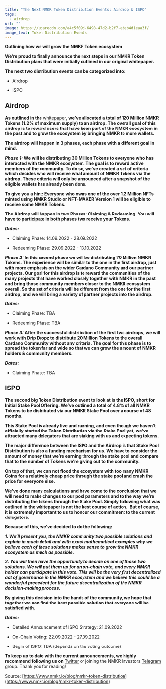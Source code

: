 ```yaml
---
title: "The Next NMKR Token Distribution Events: Airdrop & ISPO"
tags:
  - airdrop
url: ""
image: https://ucarecdn.com/a4c5f09d-6498-47d2-b2f7-ebeb4d1eaa3f/
image_text: Token Distribution Events
---
```


**Outlining how we will grow the NMKR Token ecosystem**

**We’re proud to finally announce the next steps in our NMKR Token Distribution plans that were initially outlined in our original whitepaper.**

**The next two distribution events can be categorized into:‍**

*   Airdrop
    
*   ISPO
    

## **Airdrop**

**‍As outlined in the** [whitepaper](https://nmkr.io/whitepaper)**, we’ve allocated a total of 120 Million NMKR Tokens (1.2% of maximum supply) to an airdrop. The overall goal of this airdrop is to reward users that have been part of the NMKR ecosystem in the past and to grow the ecosystem by bringing NMKR to more wallets.**

**The airdrop will happen in 3 phases, each phase with a different goal in mind.**

**_Phase 1:_ We will be distributing 30 Million Tokens to everyone who has interacted with the NMKR ecosystem. The goal is to reward active members of the community. To do so, we’ve created a set of criteria which decides who will receive what amount of NMKR Tokens via the airdrop. These criteria will only be announced after a snapshot of the eligible wallets has already been done.** 

**To give you a hint: Everyone who owns one of the over 1.2 Million NFTs minted using NMKR Studio or NFT-MAKER Version 1 will be eligible to receive some NMKR Tokens.**

**The Airdrop will happen in two Phases: Claiming & Redeeming. You will have to participate in both phases two receive your Tokens.‍**

**_Dates:_** 

*   Claiming Phase: 14.09.2022 - 28.09.2022
    
*   Redeeming Phase: 29.09.2022 - 13.10.2022
    

**‍_Phase 2:_ In this second phase we will be distributing 70 Million NMKR Tokens. The experience will be similar to the one in the first airdrop, just with more emphasis on the wider Cardano Community and our partner projects. Our goal for this airdrop is to reward the communities of the many projects that have worked closely together with NMKR in the past and bring those community members closer to the NMKR ecosystem overall. So the set of criteria will be different from the one for the first airdrop, and we will bring a variety of partner projects into the airdrop.**

**_‍Dates:_** 

*   Claiming Phase: TBA
    
*   Redeeming Phase: TBA
    

**_Phase 3:_ After the successful distribution of the first two airdrops, we will work with Drip Dropz to distribute 20 Million Tokens to the overall Cardano Community without any criteria. The goal for this phase is to spread the token far and wide so that we can grow the amount of NMKR holders & community members.** 

**_Dates:_** 

*   Claiming Phase: TBA
    

## **‍ISPO‍**

**The second big Token Distribution event to look at is the ISPO, short for Initial Stake Pool Offering. We’ve outlined a total of 4.8% of all NMKR Tokens to be distributed via our NMKR Stake Pool over a course of 48 months.** 

**This Stake Pool is already live and running, and even though we haven’t officially started the Token Distribution via the Stake Pool yet, we’ve attracted many delegators that are staking with us and expecting tokens.**

**The major difference between the ISPO and the Airdrop is that Stake Pool Distribution is also a funding mechanism for us. We have to consider the amount of money that we’re earning through the stake pool and compare that to the number of Tokens we’re giving out to the community.** 

**On top of that, we can not flood the ecosystem with too many NMKR Coins for a relatively cheap price through the stake pool and crash the price for everyone else.** 

**We’ve done many calculations and have come to the conclusion that we will need to make changes to our pool parameters and to the way we’re distributing the tokens through the Stake Pool. Simply following what was outlined in the whitepaper is not the best course of action.  But of course, it is extremely important to us to honour our commitment to the current delegators.**

**Because of this, we’ve decided to do the following:**

**_1\. We’ll present you, the NMKR community two possible solutions and explain in much detail and with exact mathematical examples why we believe each of these solutions makes sense to grow the NMKR ecosystem as much as possible._**

**_2\. You will then have the opportunity to decide on one of those two solutions. We will put them up for an on-chain vote, and every NMKR holder can participate in this vote. This will be the very first decentralized act of governance in the NMKR ecosystem and we believe this could be a wonderful precedent for the future decentralization of the NMKR decision-making process._**

**By giving this decision into the hands of the community, we hope that together we can find the best possible solution that everyone will be satisfied with.‍**

**_Dates:_**

*   Detailed Announcement of ISPO Strategy: 21.09.2022
    
*   On-Chain Voting: 22.09.2022 - 27.09.2022
    
*   Begin of ISPO: TBA (depends on the voting outcome)
    

**To keep up to date with the current announcements, we highly recommend following us on** [Twitter](https://twitter.com/nmkr_io) or joining the NMKR Investors [Telegram](https://t.me/nmkrtoken) group. Thank you for reading!

Source: [https://www.nmkr.io/blog/nmkr-token-distribution](https://www.nmkr.io/blog/nmkr-token-distribution)
